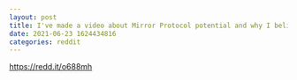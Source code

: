 ```yaml
--- 
layout: post 
title: I've made a video about Mirror Protocol potential and why I believe in it for the long term 
date: 2021-06-23 1624434816 
categories: reddit 
--- 
```

https://redd.it/o688mh